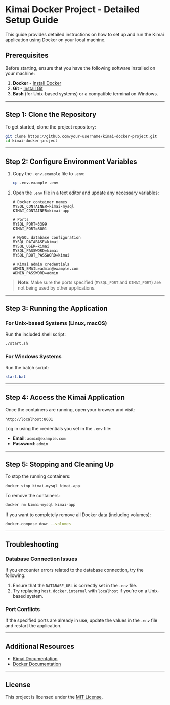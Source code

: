 # Kimai Docker Project - Detailed Setup Guide

This guide provides detailed instructions on how to set up and run the Kimai application using Docker on your local machine.

## Prerequisites
Before starting, ensure that you have the following software installed on your machine:

1. **Docker** - [Install Docker](https://docs.docker.com/get-docker/)
2. **Git** - [Install Git](https://git-scm.com/downloads)
3. **Bash** (for Unix-based systems) or a compatible terminal on Windows.

---

## Step 1: Clone the Repository
To get started, clone the project repository:

```bash
git clone https://github.com/your-username/kimai-docker-project.git
cd kimai-docker-project
```

---

## Step 2: Configure Environment Variables
1. Copy the `.env.example` file to `.env`:

    ```bash
    cp .env.example .env
    ```

2. Open the `.env` file in a text editor and update any necessary variables:

    ```env
    # Docker container names
    MYSQL_CONTAINER=kimai-mysql
    KIMAI_CONTAINER=kimai-app

    # Ports
    MYSQL_PORT=3399
    KIMAI_PORT=8001

    # MySQL database configuration
    MYSQL_DATABASE=kimai
    MYSQL_USER=kimai
    MYSQL_PASSWORD=kimai
    MYSQL_ROOT_PASSWORD=kimai

    # Kimai admin credentials
    ADMIN_EMAIL=admin@example.com
    ADMIN_PASSWORD=admin
    ```

> **Note**: Make sure the ports specified (`MYSQL_PORT` and `KIMAI_PORT`) are not being used by other applications.

---

## Step 3: Running the Application

### For Unix-based Systems (Linux, macOS)
Run the included shell script:

```bash
./start.sh
```

### For Windows Systems
Run the batch script:

```powershell
start.bat
```

---

## Step 4: Access the Kimai Application
Once the containers are running, open your browser and visit:

```
http://localhost:8001
```

Log in using the credentials you set in the `.env` file:

- **Email**: `admin@example.com`
- **Password**: `admin`

---

## Step 5: Stopping and Cleaning Up
To stop the running containers:

```bash
docker stop kimai-mysql kimai-app
```

To remove the containers:

```bash
docker rm kimai-mysql kimai-app
```

If you want to completely remove all Docker data (including volumes):

```bash
docker-compose down --volumes
```

---

## Troubleshooting

### Database Connection Issues
If you encounter errors related to the database connection, try the following:

1. Ensure that the `DATABASE_URL` is correctly set in the `.env` file.
2. Try replacing `host.docker.internal` with `localhost` if you're on a Unix-based system.

### Port Conflicts
If the specified ports are already in use, update the values in the `.env` file and restart the application.

---

## Additional Resources
- [Kimai Documentation](https://www.kimai.org/documentation/)
- [Docker Documentation](https://docs.docker.com/)

---

## License
This project is licensed under the [MIT License](LICENSE).